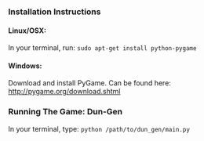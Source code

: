 
### Installation Instructions
#### Linux/OSX:
In your terminal, run:
`sudo apt-get install python-pygame`

#### Windows:
Download and install PyGame. Can be found here: http://pygame.org/download.shtml

### Running The Game: Dun-Gen
In your terminal, type: 
`python /path/to/dun_gen/main.py`


